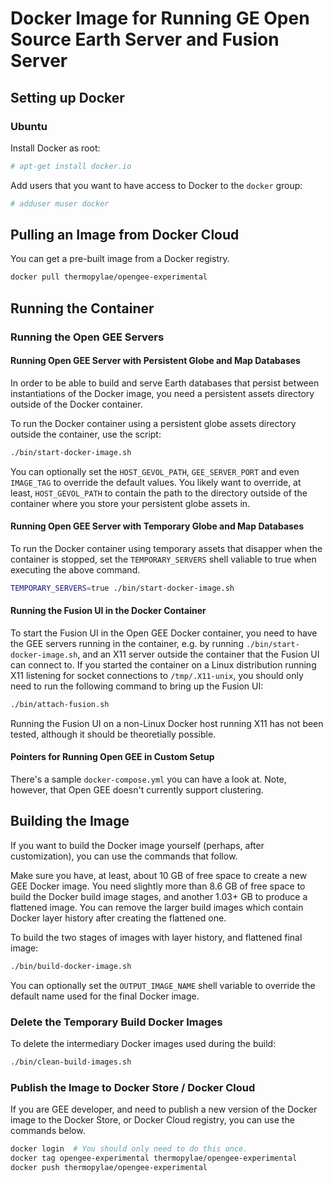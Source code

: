 # Docker Image for Running GE Open Source Earth Server and Fusion Server

## Setting up Docker

### Ubuntu

Install Docker as root:

```BASH
# apt-get install docker.io
```

Add users that you want to have access to Docker to the `docker` group:

```BASH
# adduser muser docker
```


## Pulling an Image from Docker Cloud

You can get a pre-built image from a Docker registry.

```BASH
docker pull thermopylae/opengee-experimental
```


## Running the Container

### Running the Open GEE Servers

#### Running Open GEE Server with Persistent Globe and Map Databases

In order to be able to build and serve Earth databases that persist between 
instantiations of the Docker image, you need a persistent assets directory 
outside of the Docker container.

To run the Docker container using a persistent globe assets directory outside 
the container, use the script:

```BASH
./bin/start-docker-image.sh
```

You can optionally set the `HOST_GEVOL_PATH`, `GEE_SERVER_PORT` and even 
`IMAGE_TAG` to  override the default values.  You likely want to override, at 
least, `HOST_GEVOL_PATH` to contain the path to the directory outside of the 
container where you store your persistent globe assets in.


#### Running Open GEE Server with Temporary Globe and Map Databases

To run the Docker container using temporary assets that disapper when the 
container is stopped, set the `TEMPORARY_SERVERS` shell valiable to true when 
executing the above command.

```BASH
TEMPORARY_SERVERS=true ./bin/start-docker-image.sh
```


#### Running the Fusion UI in the Docker Container

To start the Fusion UI in the Open GEE Docker container, you need to have
the GEE servers running in the container, e.g. by running
`./bin/start-docker-image.sh`, and an X11 server outside the container that
the Fusion UI can connect to.  If you started the container on a Linux 
distribution running X11 listening for socket connections to `/tmp/.X11-unix`,
you should only need to run the following command to bring up the Fusion UI:

```BASH
./bin/attach-fusion.sh
```

Running the Fusion UI on a non-Linux Docker host running X11 has not been
tested, although it should be theoretially possible.


#### Pointers for Running Open GEE in Custom Setup

There's a sample `docker-compose.yml` you can have a look at.  Note, however,
that Open GEE doesn't currently support clustering.


## Building the Image

If you want to build the Docker image yourself (perhaps, after customization),
you can use the commands that follow.

Make sure you have, at least, about 10 GB of free space to create a new GEE 
Docker image.  You need slightly more than 8.6 GB of free space to build
the Docker build image stages, and another 1.03+ GB to produce a flattened
image.  You can remove the larger build images which contain Docker layer
history after creating the flattened one.

To build the two stages of images with layer history, and flattened final
image:

```BASH
./bin/build-docker-image.sh
```

You can optionally set the `OUTPUT_IMAGE_NAME` shell variable to override the
default name used for the final Docker image.


### Delete the Temporary Build Docker Images

To delete the intermediary Docker images used during the build:

```BASH
./bin/clean-build-images.sh
```


### Publish the Image to Docker Store / Docker Cloud

If you are GEE developer, and need to publish a new version of the Docker 
image to the Docker Store, or Docker Cloud registry, you can use the commands 
below.

```BASH
docker login  # You should only need to do this once.
docker tag opengee-experimental thermopylae/opengee-experimental
docker push thermopylae/opengee-experimental
```
